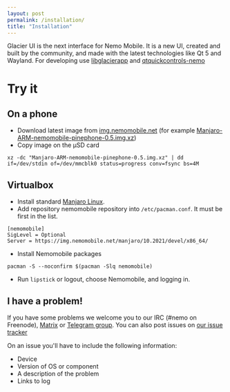 ```yaml
---
layout: post
permalink: /installation/
title: "Installation"
---
```


Glacier UI is the next interface for Nemo Mobile.
It is a new UI, created and built by the community, and made with the latest technologies like Qt 5 and Wayland.
For developing use [libglacierapp](#) and [qtquickcontrols-nemo](/qtquickcontrols-nemo/)

# Try it

## On a phone

* Download latest image from [img.nemomobile.net](https://img.nemomobile.net/) (for example [Manjaro-ARM-nemomobile-pinephone-0.5.img.xz](https://img.nemomobile.net/2021.10/Manjaro-ARM-nemomobile-pinephone-0.5.img.xz))
* Copy image on the &micro;SD card
```
xz -dc "Manjaro-ARM-nemomobile-pinephone-0.5.img.xz" | dd if=/dev/stdin of=/dev/mmcblk0 status=progress conv=fsync bs=4M
```



## Virtualbox

* Install standard [Manjaro Linux](https://manjaro.org/).
* Add repository nemomobile repository into `/etc/pacman.conf`. It must be first in the list.
```
[nemomobile]
SigLevel = Optional
Server = https://img.nemomobile.net/manjaro/10.2021/devel/x86_64/
```
* Install Nemomobile packages
```
pacman -S --noconfirm $(pacman -Slq nemomobile)
```
* Run `lipstick` or logout, choose Nemomobile, and logging in.

## I have a problem!

If you have some problems we welcome you to our IRC (#nemo on Freenode), [Matrix](https://matrix.to/#/#nemomobile:matrix.org) or [Telegram group](https://t.me/NemoMobile).
You can also post issues on [our issue tracker](https://github.com/nemomobile-ux/glacier-home/issues)

On an issue you'll have to include the following information:

* Device
* Version of OS or component
* A description of the problem
* Links to log
